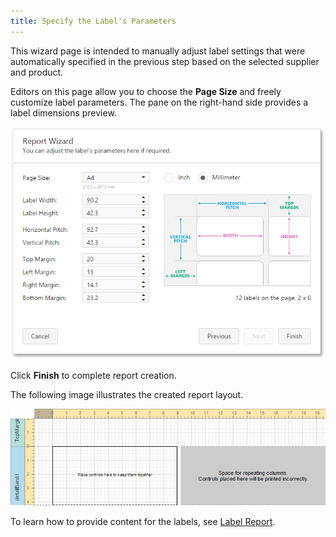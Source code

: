 ```yaml
---
title: Specify the Label's Parameters
---
```

This wizard page is intended to manually adjust label settings that were automatically specified in the previous step based on the selected supplier and product.

Editors on this page allow you to choose the **Page Size** and freely customize label parameters. The pane on the right-hand side provides a label dimensions preview.

![WebDesigner_ReportWizard_LabelOptions](../../../../../images/Img123081.png)

Click **Finish** to complete report creation.

The following image illustrates the created report layout.

![web-designer-report-type-label-result](../../../../../images/Img125727.png)

To learn how to provide content for the labels, see [Label Report](../../../../../../interface-elements-for-web/articles/report-designer/report-types/label-report.md).